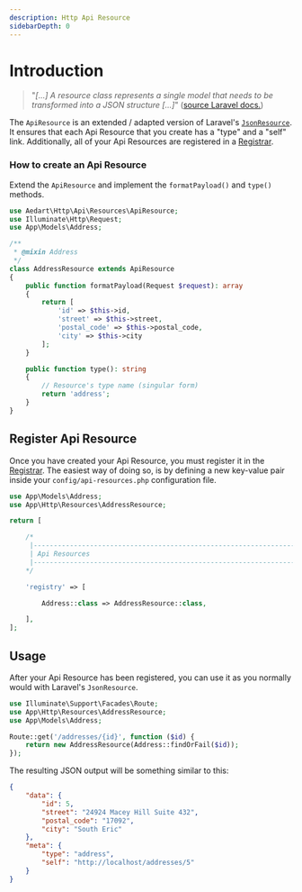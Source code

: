 ```yaml
---
description: Http Api Resource
sidebarDepth: 0
---
```


# Introduction

> "_[...] A resource class represents a single model that needs to be transformed into a JSON structure [...]_" ([source Laravel docs.](https://laravel.com/docs/12.x/eloquent-resources#concept-overview))

The `ApiResource` is an extended / adapted version of Laravel's [`JsonResource`](https://laravel.com/docs/12.x/eloquent-resources#concept-overview).
It ensures that each Api Resource that you create has a "type" and a "self" link.
Additionally, all of your Api Resources are registered in a [Registrar](./registrar.md).

### How to create an Api Resource

Extend the `ApiResource` and implement the `formatPayload()` and `type()` methods.

```php
use Aedart\Http\Api\Resources\ApiResource;
use Illuminate\Http\Request;
use App\Models\Address;

/**
 * @mixin Address
 */
class AddressResource extends ApiResource
{
    public function formatPayload(Request $request): array
    {
        return [
            'id' => $this->id,
            'street' => $this->street,
            'postal_code' => $this->postal_code,
            'city' => $this->city
        ];
    }

    public function type(): string
    {
        // Resource's type name (singular form)
        return 'address';
    }
}
```

## Register Api Resource

Once you have created your Api Resource, you must register it in the [Registrar](./registrar.md).
The easiest way of doing so, is by defining a new key-value pair inside your `config/api-resources.php` configuration file.

```php
use App\Models\Address;
use App\Http\Resources\AddressResource;

return [

    /*
     |--------------------------------------------------------------------------
     | Api Resources
     |--------------------------------------------------------------------------
    */

    'registry' => [

        Address::class => AddressResource::class,

    ],
];
```

## Usage

After your Api Resource has been registered, you can use it as you normally would with Laravel's `JsonResource`.

```php
use Illuminate\Support\Facades\Route;
use App\Http\Resources\AddressResource;
use App\Models\Address;

Route::get('/addresses/{id}', function ($id) {
    return new AddressResource(Address::findOrFail($id));
});
```

The resulting JSON output will be something similar to this:

```json
{
    "data": {
        "id": 5,
        "street": "24924 Macey Hill Suite 432",
        "postal_code": "17092",
        "city": "South Eric"
    },
    "meta": {
        "type": "address",
        "self": "http://localhost/addresses/5"
    }
}
```